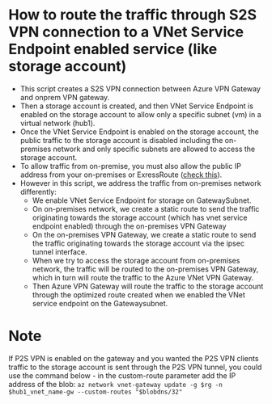 # How to route the traffic through S2S VPN connection to a VNet Service Endpoint enabled service (like storage account)

* This script creates a S2S VPN connection between Azure VPN Gateway and onprem VPN gateway.
* Then a storage account is created, and then VNet Service Endpoint is enabled on the storage account to allow only a specific subnet (vm) in a virtual network (hub1).
* Once the VNet Service Endpoint is enabled on the storage account, the public traffic to the storage account is disabled including the on-premises network and only specific subnets are allowed to access the storage account.
* To allow traffic from on-premise, you must also allow the public IP address from your on-premises or ExressRoute ([check this](https://learn.microsoft.com/en-us/azure/virtual-network/virtual-network-service-endpoints-overview#secure-azure-service-access-from-on-premises)).
* However in this script, we address the traffic from on-premises network differently:
  * We enable VNet Service Endpoint for storage on GatewaySubnet.
  * On on-premises network, we create a static route to send the traffic originating towards the storage account (which has vnet service endpoint enabled) through the on-premises VPN Gateway
  * On the on-premises VPN Gateway, we create a static route to send the traffic originating towards the storage account via the ipsec tunnel interface.
  * When we try to access the storage account from on-premises network, the traffic will be routed to the on-premises VPN Gateway, which in turn will route the traffic to the Azure VNet VPN Gateway.
  * Then Azure VPN Gateway will route the traffic to the storage account through the optimized route created when we enabled the VNet service endpoint on the Gatewaysubnet.
  
# Note

If P2S VPN is enabled on the gateway and you wanted the P2S VPN clients traffic to the storage account is sent through the P2S VPN tunnel, you could use the command below - in the custom-route parameter add the IP address of the blob:
`az network vnet-gateway update -g $rg -n $hub1_vnet_name-gw --custom-routes "$blobdns/32"`
